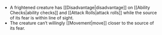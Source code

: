 - A frightened creature has [[Disadvantage|disadvantage]] on [[Ability Checks|ability checks]] and [[Attack Rolls|attack rolls]] while the source of its fear is within line of sight.
- The creature can’t willingly [[Movement|move]] closer to the source of its fear.